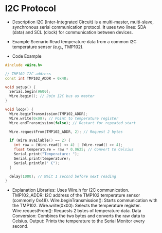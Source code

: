 # I2C Protocol

- Description
I2C (Inter-Integrated Circuit) is a multi-master, multi-slave, synchronous serial communication protocol. It uses two lines: SDA (data) and SCL (clock) for communication between devices.

- Example Scenario
Read temperature data from a common I2C temperature sensor (e.g., TMP102).

- Code Example
```cpp
#include <Wire.h>

// TMP102 I2C address
const int TMP102_ADDR = 0x48;

void setup() {
  Serial.begin(9600);
  Wire.begin(); // Join I2C bus as master
}

void loop() {
  Wire.beginTransmission(TMP102_ADDR);
  Wire.write(0x00); // Point to temperature register
  Wire.endTransmission(false); // Restart for repeated start

  Wire.requestFrom(TMP102_ADDR, 2); // Request 2 bytes

  if (Wire.available() == 2) {
    int raw = (Wire.read() << 4) | (Wire.read() >> 4);
    float temperature = raw * 0.0625; // Convert to Celsius
    Serial.print("Temperature: ");
    Serial.print(temperature);
    Serial.println(" C");
  }

  delay(1000); // Wait 1 second before next reading
}
```
- Explanation
Libraries: Uses Wire.h for I2C communication.
TMP102_ADDR: I2C address of the TMP102 temperature sensor (commonly 0x48).
Wire.beginTransmission(): Starts communication with the TMP102.
Wire.write(0x00): Selects the temperature register.
Wire.requestFrom(): Requests 2 bytes of temperature data.
Data Conversion: Combines the two bytes and converts the raw data to Celsius.
Output: Prints the temperature to the Serial Monitor every second.
